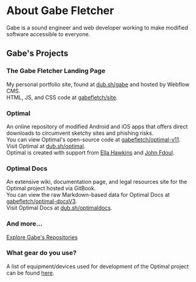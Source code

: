 # About Gabe Fletcher
Gabe is a sound engineer and web developer working to make modified software accessible to everyone.

## Gabe's Projects
### The Gabe Fletcher Landing Page
My personal portfolio site, found at [dub.sh/gabe](https://dub.sh/gabe) and hosted by Webflow CMS.<br> 
HTML, JS, and CSS code at [gabefletch/site](https://github.com/gabefletch/site).
### Optimal
An online repository of modified Android and iOS apps that offers direct downloads to circumvent sketchy sites and phishing risks.<br>
You can view Optimal's open-source code at [gabefletch/optimal-v11](https://github.com/gabefletch/optimal-v11).<br>
Visit Optimal at [dub.sh/optimal](https://dub.sh/optimal).<br>
Optimal is created with support from [Ella Hawkins](https://instagram.com/e.t.hawkins) and [John Fdoul](https://instagram.com/john_fdoul).
### Optimal Docs
An extensive wiki, documentation page, and legal resources site for the Optimal project hosted via GitBook.<br>
You can view the raw Markdown-based data for Optimal Docs at [gabefletch/optimal-docsV3](https://github.com/gabefletch/optimal-docsV3).<br>
Visit Optimal Docs at [dub.sh/optimaldocs](https://dub.sh/optimaldocs).
### And more...
[Explore Gabe's Repositories](https://github.com/gabefletch?tab=repositories)

### What gear do you use?<br>
A list of equipment/devices used for development of the Optimal project can be found [here](https://optimaldocs.gitbook.io/optimal-docs-v3/documentation/optimal-on-readymag/real-hardware-testing).
